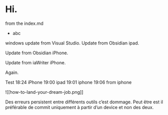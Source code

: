 # Hi. 

from the index.md

- abc

windows update from Visual Studio.
Update from Obsidian ipad.

Update from Obsidian iPhone.

Update from iaWriter iPhone.

Again.

Test
18:24 iPhone 
19:00 ipad
19:01 iphone
19:06 from iphone

![[how-to-land-your-dream-job.png]]

Des erreurs persistent entre différents outils c’est dommage.
Peut être est il préférable de commit uniquement à partir d’un device et non des deux.